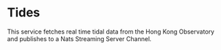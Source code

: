 # Tides
This service fetches real time tidal data from the Hong Kong Observatory and publishes to a Nats Streaming Server Channel.